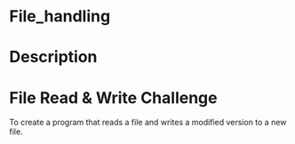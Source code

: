 # File_handling


# Description

# File Read & Write Challenge 
 To create a program that reads a file and writes a modified version to a new file.
